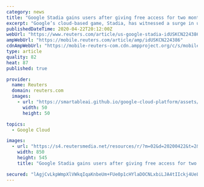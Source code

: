 ```yaml
---
category: news
title: "Google Stadia gains users after giving free access for two months"
excerpt: "Google’s cloud-based game, Stadia, has witnessed a surge in users after the tech giant gifted two months of free access to its premium version for gamers sheltering at home to curb the spread of the coronavirus."
publishedDateTime: 2020-04-22T20:12:00Z
webUrl: "https://www.reuters.com/article/us-google-stadia-idUSKCN224386"
ampWebUrl: "https://mobile.reuters.com/article/amp/idUSKCN224386"
cdnAmpWebUrl: "https://mobile-reuters-com.cdn.ampproject.org/c/s/mobile.reuters.com/article/amp/idUSKCN224386"
type: article
quality: 82
heat: 87
published: true

provider:
  name: Reuters
  domain: reuters.com
  images:
    - url: "https://smartableai.github.io/google-cloud-platform/assets/images/organizations/reuters.com-50x50.jpg"
      width: 50
      height: 50

topics:
  - Google Cloud

images:
  - url: "https://s4.reutersmedia.net/resources/r/?m=02&d=20200422&t=2&i=1516080494&w=&fh=545px&fw=&ll=&pl=&sq=&r=LYNXNPEG3L24Y"
    width: 850
    height: 545
    title: "Google Stadia gains users after giving free access for two months"

secured: "lAgjCvLkpWmpXlVWkqIqaKnbeUm+FUe0p1cHYlaDOCNLxbiLJA4tIIckj4UeLr3P0l6nZoRHZjUZMWqdxaRJSUkeTzphMcUTotFAoGkJHmtsgNVg1GFRngDS8w889i97djuFxxzQbVwAz+Sxu+CxkpWautNGbxbfNVJT7RK3HNyNUmQpgVqEmLUIGpTuvT9kglZOhAwwWOkOtHZk32MmRFfuzsafYOXQE14neufGcucdQCkkUvByhqcIbJ9EQexwNpEFvVb9JEqFa/uTZJWcUzO5JA/qoDwWAksS5/ODmRA8Ay8ggyiTZclqdxY4arp/kP3i7u0hoVAXLOl8FkFLpqezOIfE9E1JPteQrmz8h2lyi5vFSI9CG/EgGm5o9PbOnC/UIVK3mm91FE9Vq3/wlZtevumU7DffE7/p2GtxNxwqPu0AghIsJEnLs6WP2oCWA6d7viKxQA3Td4GjXVtmJDfFti5M7j1lCiUc+CFsCu4=;klTjr03lU8wBzyP53DsW/g=="
---
```


